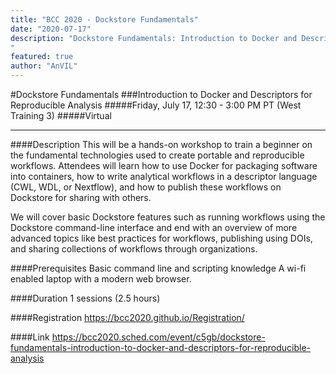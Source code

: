 ```yaml
---
title: "BCC 2020 - Dockstore Fundamentals"
date: "2020-07-17"
description: "Dockstore Fundamentals: Introduction to Docker and Descriptors for Reproducible Analysis
"
featured: true
author: "AnVIL"
---
```


#Dockstore Fundamentals 
###Introduction to Docker and Descriptors for Reproducible Analysis
#####Friday, July 17, 12:30 - 3:00 PM PT (West Training 3)
#####Virtual

---

####Description
This will be a hands-on workshop to train a beginner on the fundamental technologies used to create portable and reproducible workflows. Attendees will learn how to use Docker for packaging software into containers, how to write analytical workflows in a descriptor language (CWL, WDL, or Nextflow), and how to publish these workflows on Dockstore for sharing with others.
 
 We will cover basic Dockstore features such as running workflows using the Dockstore command-line interface and end with an overview of more advanced topics like best practices for workflows, publishing using DOIs, and sharing collections of workflows through organizations.

####Prerequisites
Basic command line and scripting knowledge
A wi-fi enabled laptop with a modern web browser.

####Duration
1 sessions (2.5 hours)

####Registration
https://bcc2020.github.io/Registration/

####Link
https://bcc2020.sched.com/event/c5gb/dockstore-fundamentals-introduction-to-docker-and-descriptors-for-reproducible-analysis